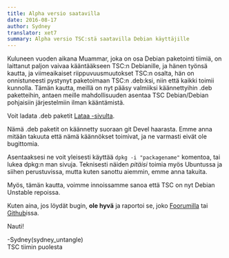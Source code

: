 ```yaml
---
title: Alpha versio saatavilla
date: 2016-08-17
author: Sydney
translator: xet7
summary: Alpha versio TSC:stä saatavilla Debian käyttäjille
---
```


Kuluneen vuoden aikana Muammar, joka on osa Debian paketointi tiimiä,
on laittanut paljon vaivaa kääntääkseen TSC:n Debianille, ja hänen työnsä
kautta, ja viimeaikaiset riippuvuusmuutokset TSC:n osalta, hän on onnistuneesti
pystynyt paketoimaan TSC:n .deb:ksi, niin että kaikki toimii kunnolla. Tämän kautta,
meillä on nyt pääsy valmiiksi käännettyihin .deb paketteihin, antaen meille mahdollisuuden
asentaa TSC Debian/Debian pohjaisiin järjestelmiin ilman kääntämistä.

Voit ladata .deb paketit [Lataa -sivulta][1].

Nämä .deb paketit on käännetty suoraan git Devel haarasta. Emme anna mitään takuuta että
nämä käännökset toimivat, ja ne varmasti eivät ole bugittomia.

Asentaaksesi ne voit yleisesti käyttää ```dpkg -i "packagename"``` komentoa, tai lukea
dpkg:n man sivuja. Teknisesti näiden *pitäisi* toimia myös Ubuntussa ja siihen
perustuvissa, mutta kuten sanottu aiemmin, emme anna takuita.

Myös, tämän kautta, voimme innoissamme sanoa että TSC on nyt Debian Unstable repoissa.

Kuten aina, jos löydät bugin, **ole hyvä** ja raportoi se, joko [Foorumilla][2] tai [Github][3]issa.

  Nauti!

-Sydney(sydney_untangle) <br />
TSC tiimin puolesta

[1]: /fi/download
[2]: https://forum.secretchronicles.org
[3]: https://github.com/Secretchronicles/TSC/issues
